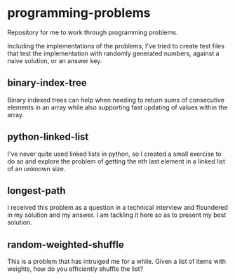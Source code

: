 # programming-problems
Repository for me to work through programming problems.

Including the implementations of the problems, I've tried to create test files that test the implementation with randomly generated numbers, against a naive solution, or an answer key.

## binary-index-tree
Binary indexed trees can help when needing to return sums of consecutive elements in an array while also supporting fast updating of values within the array.

## python-linked-list
I've never quite used linked lists in python, so I created a small exercise to do so and explore the problem of getting the nth last element in a linked list of an unknown size.

## longest-path
I received this problem as a question in a technical interview and floundered in my solution and my answer. I am tackling it here so as to  present my best solution.

## random-weighted-shuffle
This is a problem that has intruiged me for a while. Given a list of items with weights, how do you efficiently shuffle the list?
